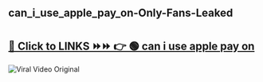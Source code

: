 
 ## can_i_use_apple_pay_on-Only-Fans-Leaked

# <h2><a href="https://clipsfans.com/can_i_use_apple_pay_on&ref=git">🔗 Click to LINKS ⏩⏩ 👉 🟢 can i use apple pay on </a></h2>

<a href="https://clipsfans.com/can_i_use_apple_pay_on&ref=git" rel="nofollow" data-target="animated-image.originalLink"><img src="https://i.ibb.co.com/xMMVF88/686577567.gif" alt="Viral Video Original" style="max-width: 100%; display: inline-block;" data-target="animated-image.originalImage"></a>
